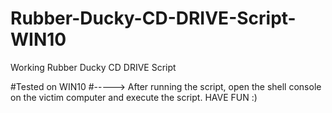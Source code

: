 # Rubber-Ducky-CD-DRIVE-Script-WIN10
Working Rubber Ducky CD DRIVE Script

#Tested on WIN10
#-----> After running the script, open the shell console on the victim computer and execute the script. HAVE FUN :)
